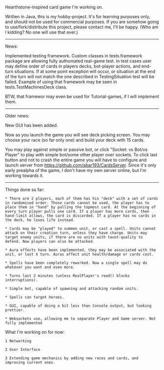 Hearthstone-inspired card game I'm working on.

Written in Java, this is my hobby-project. It's for learning purposes only, and should not be used for commercial purposes. If you are somehow 
going to use/fork/distribute this project, please contact me, I'll be happy. (Who am I kidding? No one will use that ever.) 

*** 
News: 

Implemented testing framework. Custom classes in tests.framework package are allowing fully authomated real-game test. In test cases 
user may define order of cards in players decks, bot-player actions, and end-turn situations. If at some point exception will occur, or 
situation at the end of the turn will not match the one described in TestingSituation test will be failed. Example of using that framework 
may be seen in tests.TestMachinesDeck class. 

BTW, that framewor may even be used for Tutorial-games, if I will implement them.
*** 

Older news: 

New GUI has been added. 

Now as you launch the game you will see deck picking screen. You may choose your race (so far only one) and build your deck with 15 cards. 

You may play against simple or passive bot, or click "Socket: vs Bot/vs Player" to play with simple bot/some other player over sockets. To click last button and not to crash the entire game you will have to configure and launch server from https://github.com/abar193/CardsServer. Since it's only early prealpha of the game, I don't have my own server online, but I'm working towards it.
*** 

Things done so far: 

	* There are 2 players, each of them has his "deck" with a set of cards in randomised order. Those cards cannot be used, the player has to place them in "hand" by pulling the topmost card. At the beginning of every turn player pulls one card. If a player has more cards, then hand-limit allows, the card is discarded. If a player has no cards in the deck, he loses life instead.

	* Cards may be "played" to summon unit, or cast a spell. Units cannot attack on their creation turn, unless they have charge. Units may target enemy units, if there are no units with taunt-quality to defend. Now players can also be attacked.

    * Aura effects have been implemented, they may be associated with the unit, or last X turn. Auras affect unit health/damage or cards cost.

    * Spells have been completely reworked. Now a single spell may do whatever you want and even more.  

    * Turns last 2 minutes (unless RealPlayer's read() blocks interruptions).

    * Simple bot, capable of spawning and attacking random units. 

    * Spells can target heroes.
	
	* GUI, capable of doing a bit less than Console output, but looking prettier.
	
	* Websockets use, allowing me to separate Player and Game server. Not fully implemented

What I'm working on for now: 
    
	1 Networking
	
	2 User Interface 
	
	3 Extending game mechanics by adding new races and cards, and improving current ones.

    